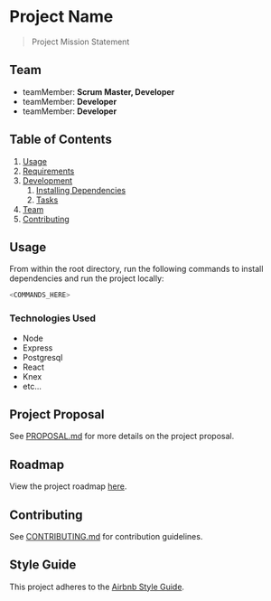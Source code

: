 # Project Name

> Project Mission Statement

## Team

  - teamMember: **Scrum Master, Developer**
  - teamMember: **Developer**
  - teamMember: **Developer**

## Table of Contents

1. [Usage](#Usage)
1. [Requirements](#requirements)
1. [Development](#development)
    1. [Installing Dependencies](#installing-dependencies)
    1. [Tasks](#tasks)
1. [Team](#team)
1. [Contributing](#contributing)

## Usage

From within the root directory, run the following commands to install dependencies and run the project locally:

```sh
<COMMANDS_HERE>
```

### Technologies Used

- Node
- Express
- Postgresql
- React
- Knex
- etc...

## Project Proposal

See [PROPOSAL.md](PROPOSAL.md) for more details on the project proposal.

## Roadmap

View the project roadmap [here](LINK_TO_PROJECTS_TAB).

## Contributing

See [CONTRIBUTING.md](CONTRIBUTING.md) for contribution guidelines.


## Style Guide

This project adheres to the [Airbnb Style Guide](https://github.com/airbnb/javascript).
